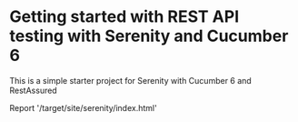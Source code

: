 # Getting started with REST API testing with Serenity and Cucumber 6

This is a simple starter project for Serenity with Cucumber 6 and RestAssured

Report 
    '<ProjectPath>/target/site/serenity/index.html'